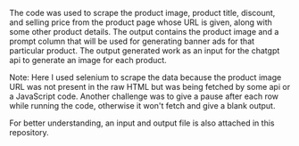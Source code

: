 The code was used to scrape the product image, product title, discount, and selling price from the product page whose URL is given, along with some other product details. The output contains the product image and a prompt column that will be used for generating banner ads for that particular product. The output generated work as an input for the chatgpt api to generate an image for each product.

Note: Here I used selenium to scrape the data because the product image URL was not present in the raw HTML but was being fetched by some api or a JavaScript code. Another challenge was to give a pause after each row while running the code, otherwise it won't fetch and give a blank output.

For better understanding, an input and output file is also attached in this repository.
